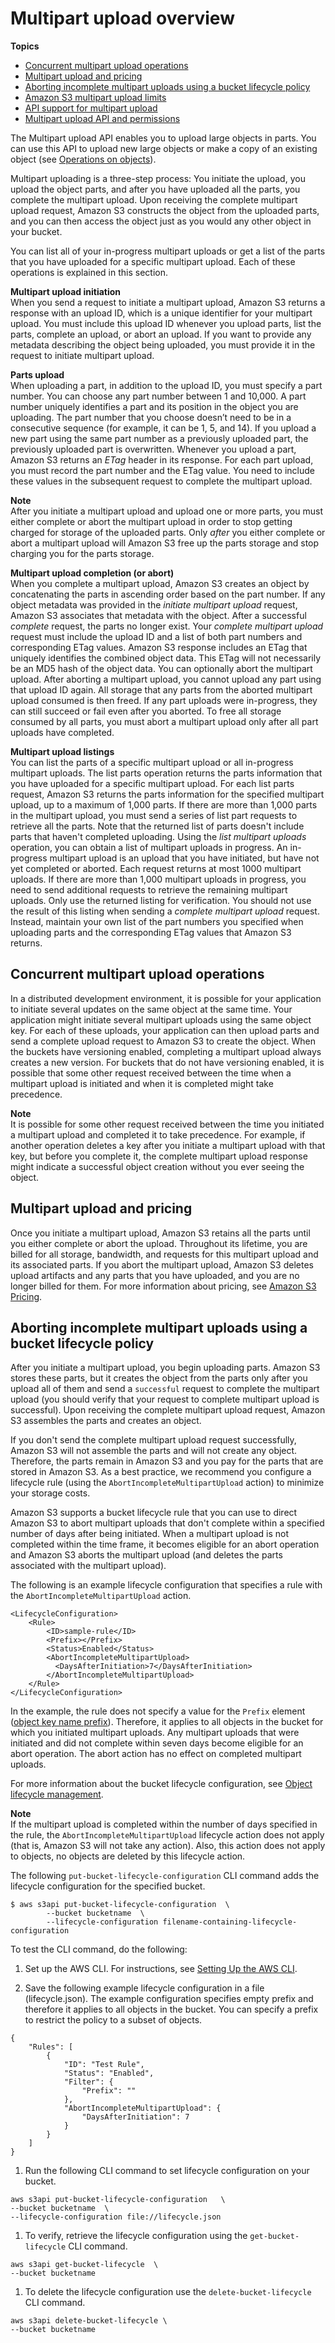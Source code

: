 # Multipart upload overview<a name="mpuoverview"></a>

**Topics**
+ [Concurrent multipart upload operations](#distributedmpupload)
+ [Multipart upload and pricing](#mpuploadpricing)
+ [Aborting incomplete multipart uploads using a bucket lifecycle policy](#mpu-abort-incomplete-mpu-lifecycle-config)
+ [Amazon S3 multipart upload limits](qfacts.md)
+ [API support for multipart upload](sdksupportformpu.md)
+ [Multipart upload API and permissions](mpuAndPermissions.md)

The Multipart upload API enables you to upload large objects in parts\. You can use this API to upload new large objects or make a copy of an existing object \(see [Operations on objects](ObjectOperations.md)\)\. 

Multipart uploading is a three\-step process: You initiate the upload, you upload the object parts, and after you have uploaded all the parts, you complete the multipart upload\. Upon receiving the complete multipart upload request, Amazon S3 constructs the object from the uploaded parts, and you can then access the object just as you would any other object in your bucket\. 

You can list all of your in\-progress multipart uploads or get a list of the parts that you have uploaded for a specific multipart upload\. Each of these operations is explained in this section\.

**Multipart upload initiation**  
When you send a request to initiate a multipart upload, Amazon S3 returns a response with an upload ID, which is a unique identifier for your multipart upload\. You must include this upload ID whenever you upload parts, list the parts, complete an upload, or abort an upload\. If you want to provide any metadata describing the object being uploaded, you must provide it in the request to initiate multipart upload\.

**Parts upload**  
 When uploading a part, in addition to the upload ID, you must specify a part number\. You can choose any part number between 1 and 10,000\. A part number uniquely identifies a part and its position in the object you are uploading\. The part number that you choose doesn’t need to be in a consecutive sequence \(for example, it can be 1, 5, and 14\)\. If you upload a new part using the same part number as a previously uploaded part, the previously uploaded part is overwritten\. Whenever you upload a part, Amazon S3 returns an *ETag* header in its response\. For each part upload, you must record the part number and the ETag value\. You need to include these values in the subsequent request to complete the multipart upload\.

**Note**  
After you initiate a multipart upload and upload one or more parts, you must either complete or abort the multipart upload in order to stop getting charged for storage of the uploaded parts\. Only *after* you either complete or abort a multipart upload will Amazon S3 free up the parts storage and stop charging you for the parts storage\.

**Multipart upload completion \(or abort\)**  
When you complete a multipart upload, Amazon S3 creates an object by concatenating the parts in ascending order based on the part number\. If any object metadata was provided in the *initiate multipart upload* request, Amazon S3 associates that metadata with the object\. After a successful *complete* request, the parts no longer exist\. Your *complete multipart upload* request must include the upload ID and a list of both part numbers and corresponding ETag values\. Amazon S3 response includes an ETag that uniquely identifies the combined object data\. This ETag will not necessarily be an MD5 hash of the object data\. You can optionally abort the multipart upload\. After aborting a multipart upload, you cannot upload any part using that upload ID again\. All storage that any parts from the aborted multipart upload consumed is then freed\. If any part uploads were in\-progress, they can still succeed or fail even after you aborted\. To free all storage consumed by all parts, you must abort a multipart upload only after all part uploads have completed\.

**Multipart upload listings**  
You can list the parts of a specific multipart upload or all in\-progress multipart uploads\. The list parts operation returns the parts information that you have uploaded for a specific multipart upload\. For each list parts request, Amazon S3 returns the parts information for the specified multipart upload, up to a maximum of 1,000 parts\. If there are more than 1,000 parts in the multipart upload, you must send a series of list part requests to retrieve all the parts\. Note that the returned list of parts doesn't include parts that haven't completed uploading\. Using the *list multipart uploads* operation, you can obtain a list of multipart uploads in progress\. An in\-progress multipart upload is an upload that you have initiated, but have not yet completed or aborted\. Each request returns at most 1000 multipart uploads\. If there are more than 1,000 multipart uploads in progress, you need to send additional requests to retrieve the remaining multipart uploads\. Only use the returned listing for verification\. You should not use the result of this listing when sending a *complete multipart upload* request\. Instead, maintain your own list of the part numbers you specified when uploading parts and the corresponding ETag values that Amazon S3 returns\.

## Concurrent multipart upload operations<a name="distributedmpupload"></a>

In a distributed development environment, it is possible for your application to initiate several updates on the same object at the same time\. Your application might initiate several multipart uploads using the same object key\. For each of these uploads, your application can then upload parts and send a complete upload request to Amazon S3 to create the object\. When the buckets have versioning enabled, completing a multipart upload always creates a new version\. For buckets that do not have versioning enabled, it is possible that some other request received between the time when a multipart upload is initiated and when it is completed might take precedence\. 

**Note**  
It is possible for some other request received between the time you initiated a multipart upload and completed it to take precedence\. For example, if another operation deletes a key after you initiate a multipart upload with that key, but before you complete it, the complete multipart upload response might indicate a successful object creation without you ever seeing the object\. 

## Multipart upload and pricing<a name="mpuploadpricing"></a>

Once you initiate a multipart upload, Amazon S3 retains all the parts until you either complete or abort the upload\. Throughout its lifetime, you are billed for all storage, bandwidth, and requests for this multipart upload and its associated parts\. If you abort the multipart upload, Amazon S3 deletes upload artifacts and any parts that you have uploaded, and you are no longer billed for them\. For more information about pricing, see [Amazon S3 Pricing](https://aws.amazon.com/s3/pricing/)\.

## Aborting incomplete multipart uploads using a bucket lifecycle policy<a name="mpu-abort-incomplete-mpu-lifecycle-config"></a>

After you initiate a multipart upload, you begin uploading parts\. Amazon S3 stores these parts, but it creates the object from the parts only after you upload all of them and send a `successful` request to complete the multipart upload \(you should verify that your request to complete multipart upload is successful\)\. Upon receiving the complete multipart upload request, Amazon S3 assembles the parts and creates an object\.

If you don't send the complete multipart upload request successfully, Amazon S3 will not assemble the parts and will not create any object\. Therefore, the parts remain in Amazon S3 and you pay for the parts that are stored in Amazon S3\. As a best practice, we recommend you configure a lifecycle rule \(using the `AbortIncompleteMultipartUpload` action\) to minimize your storage costs\.

Amazon S3 supports a bucket lifecycle rule that you can use to direct Amazon S3 to abort multipart uploads that don't complete within a specified number of days after being initiated\. When a multipart upload is not completed within the time frame, it becomes eligible for an abort operation and Amazon S3 aborts the multipart upload \(and deletes the parts associated with the multipart upload\)\.

 The following is an example lifecycle configuration that specifies a rule with the `AbortIncompleteMultipartUpload` action\. 

```
<LifecycleConfiguration>
    <Rule>
        <ID>sample-rule</ID>
        <Prefix></Prefix>
        <Status>Enabled</Status>
        <AbortIncompleteMultipartUpload>
          <DaysAfterInitiation>7</DaysAfterInitiation>
        </AbortIncompleteMultipartUpload>
    </Rule>
</LifecycleConfiguration>
```

In the example, the rule does not specify a value for the `Prefix` element \([object key name prefix](https://docs.aws.amazon.com/general/latest/gr/glos-chap.html#keyprefix)\)\. Therefore, it applies to all objects in the bucket for which you initiated multipart uploads\. Any multipart uploads that were initiated and did not complete within seven days become eligible for an abort operation\. The abort action has no effect on completed multipart uploads\.

For more information about the bucket lifecycle configuration, see [Object lifecycle management](object-lifecycle-mgmt.md)\.

**Note**  
If the multipart upload is completed within the number of days specified in the rule, the `AbortIncompleteMultipartUpload` lifecycle action does not apply \(that is, Amazon S3 will not take any action\)\. Also, this action does not apply to objects, no objects are deleted by this lifecycle action\.

The following `put-bucket-lifecycle-configuration` CLI command adds the lifecycle configuration for the specified bucket\. 

```
$ aws s3api put-bucket-lifecycle-configuration  \
        --bucket bucketname  \
        --lifecycle-configuration filename-containing-lifecycle-configuration
```

To test the CLI command, do the following:

1.  Set up the AWS CLI\. For instructions, see [Setting Up the AWS CLI](setup-aws-cli.md)\. 

1.  Save the following example lifecycle configuration in a file \(lifecycle\.json\)\. The example configuration specifies empty prefix and therefore it applies to all objects in the bucket\. You can specify a prefix to restrict the policy to a subset of objects\.

   ```
   {
       "Rules": [
           {
               "ID": "Test Rule",
               "Status": "Enabled",
               "Filter": {
                   "Prefix": ""
               },
               "AbortIncompleteMultipartUpload": {
                   "DaysAfterInitiation": 7
               }
           }
       ]
   }
   ```

1.  Run the following CLI command to set lifecycle configuration on your bucket\. 

   ```
   aws s3api put-bucket-lifecycle-configuration   \
   --bucket bucketname  \
   --lifecycle-configuration file://lifecycle.json
   ```

1.  To verify, retrieve the lifecycle configuration using the `get-bucket-lifecycle` CLI command\. 

   ```
   aws s3api get-bucket-lifecycle  \
   --bucket bucketname
   ```

1.  To delete the lifecycle configuration use the `delete-bucket-lifecycle` CLI command\. 

   ```
   aws s3api delete-bucket-lifecycle \
   --bucket bucketname
   ```